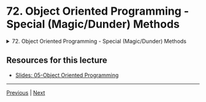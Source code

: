 # 72. Object Oriented Programming - Special (Magic/Dunder) Methods

<details>
  <summary> 72. Object Oriented Programming - Special (Magic/Dunder) Methods </summary>

-   [Notebook: 01-Object Oriented Programming.ipynb](https://github.com/BloomTech-DS/Complete-Python-3-Bootcamp/blob/master/05-Object%20Oriented%20Programming/01-Object%20Oriented%20Programming.ipynb)

-   [Codebase: 01-Object-Oriented-Programming.py](../../../codebase/python-camp/05-Object-Oriented-Programming/01-Object-Oriented-Programming.py)

</details> 


## Resources for this lecture


-   [Slides: 05-Object Oriented Programming](https://docs.google.com/presentation/d/1frUaP3hcUUeNIXzLaYvxC98iv02S5qSQhBAMnMgl0As/edit#slide=id.p)


---

[Previous](./71_OOP-Inheritance-and-Polymorphism.md) | [Next](./73_OOP-Homework.md)